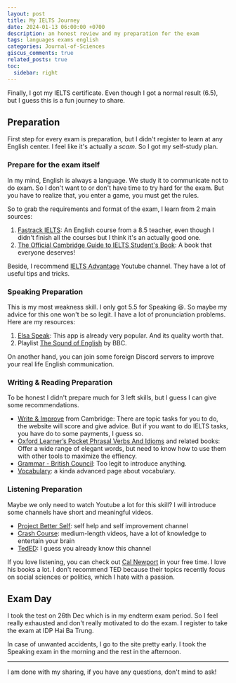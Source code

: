 ```yaml
---
layout: post
title: My IELTS Journey
date: 2024-01-13 06:00:00 +0700
description: an honest review and my preparation for the exam
tags: languages exams english
categories: Journal-of-Sciences
giscus_comments: true
related_posts: true
toc:
  sidebar: right
---
```


Finally, I got my IELTS certificate. Even though I got a normal result (6.5), but I guess this is a fun journey to share.

## Preparation

First step for every exam is preparation, but I didn't register to learn at any English center. I feel like it's actually a *scam*. So I got my self-study plan.

### Prepare for the exam itself

In my mind, English is always a language. We study it to communicate not to do exam. So I don't want to or don't have time to try hard for the exam. But you have to realize that, you enter a game, you must get the rules.

So to grab the requirements and format of the exam, I learn from 2 main sources:

1. [Fastrack IELTS](https://fastrackielts.com/): An English course from a 8.5 teacher, even though I didn't finish all the courses but I think it's an actually good one.
2. [The Official Cambridge Guide to IELTS Student's Book](https://www.fahasa.com/the-official-cambridge-guide-to-ielts-student-s-book-with-answers-with-dvd-rom.html): A book that everyone deserves!

Beside, I recommend [IELTS Advantage](https://www.youtube.com/@Ieltsadvantage) Youtube channel. They have a lot of useful tips and tricks.

### Speaking Preparation

This is my most weakness skill. I only got 5.5 for Speaking :laughing:. So maybe my advice for this one won't be so legit. I have a lot of pronunciation problems. Here are my resources:

1. [Elsa Speak](https://elsaspeak.com/en/): This app is already very popular. And its quality worth that.
2. Playlist [The Sound of English](https://www.youtube.com/playlist?list=PLD6B222E02447DC07) by BBC.

On another hand, you can join some foreign Discord servers to improve your real life English communication.

### Writing & Reading Preparation

To be honest I didn't prepare much for 3 left skills, but I guess I can give some recommendations.

- [Write & Improve](https://writeandimprove.com/) from Cambridge: There are topic tasks for you to do, the website will score and give advice. But if you want to do IELTS tasks, you have do to some payments, I guess so.
- [Oxford Learner’s Pocket Phrasal Verbs And Idioms](https://www.fahasa.com/oxford-learner-s-pocket-phrasal-verbs-and-idioms.html) and related books: Offer a wide range of elegant words, but need to know how to use them with other tools to maximize the effiency.
- [Grammar - British Council](https://learnenglish.britishcouncil.org/grammar): Too legit to introduce anything.
- [Vocabulary](https://www.vocabulary.com/): a kinda advanced page about vocabulary.

### Listening Preparation

Maybe we only need to watch Youtube a lot for this skill? I will introduce some channels have short and meaningful videos.

- [Project Better Self](https://www.youtube.com/@ProjectBetterSelf): self help and self improvement channel
- [Crash Course](https://www.youtube.com/@crashcourse): medium-length videos, have a lot of knowledge to entertain your brain
- [TedED](https://www.youtube.com/@TEDEd): I guess you already know this channel

If you love listening, you can check out [Cal Newport](https://www.youtube.com/@CalNewportMedia) in your free time. I love his books a lot. I don't recommend TED because their topics recently focus on social sciences or politics, which I hate with a passion.

## Exam Day 

I took the test on 26th Dec which is in my endterm exam period. So I feel really exhausted and don't really motivated to do the exam. I register to take the exam at IDP Hai Ba Trung.

In case of unwanted accidents, I go to the site pretty early. I took the Speaking exam in the morning and the rest in the afternoon.

---

I am done with my sharing, if you have any questions, don't mind to ask!

